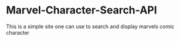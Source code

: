 # Marvel-Character-Search-API
This is a simple site one can use to search and display marvels comic character
